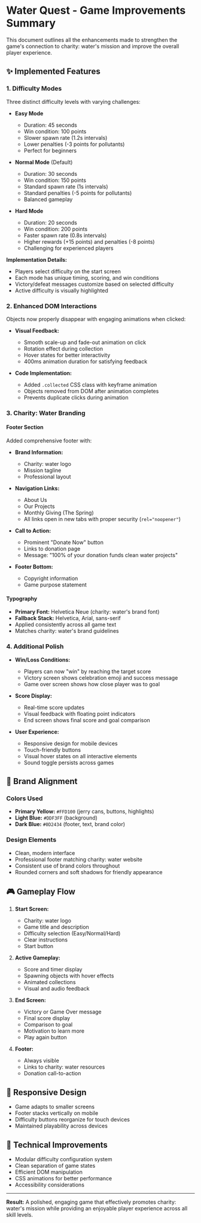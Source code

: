 # Water Quest - Game Improvements Summary

This document outlines all the enhancements made to strengthen the game's connection to charity: water's mission and improve the overall player experience.

## ✨ Implemented Features

### 1. Difficulty Modes
Three distinct difficulty levels with varying challenges:

- **Easy Mode**
  - Duration: 45 seconds
  - Win condition: 100 points
  - Slower spawn rate (1.2s intervals)
  - Lower penalties (-3 points for pollutants)
  - Perfect for beginners

- **Normal Mode** (Default)
  - Duration: 30 seconds
  - Win condition: 150 points
  - Standard spawn rate (1s intervals)
  - Standard penalties (-5 points for pollutants)
  - Balanced gameplay

- **Hard Mode**
  - Duration: 20 seconds
  - Win condition: 200 points
  - Faster spawn rate (0.8s intervals)
  - Higher rewards (+15 points) and penalties (-8 points)
  - Challenging for experienced players

**Implementation Details:**
- Players select difficulty on the start screen
- Each mode has unique timing, scoring, and win conditions
- Victory/defeat messages customize based on selected difficulty
- Active difficulty is visually highlighted

### 2. Enhanced DOM Interactions
Objects now properly disappear with engaging animations when clicked:

- **Visual Feedback:**
  - Smooth scale-up and fade-out animation on click
  - Rotation effect during collection
  - Hover states for better interactivity
  - 400ms animation duration for satisfying feedback

- **Code Implementation:**
  - Added `.collected` CSS class with keyframe animation
  - Objects removed from DOM after animation completes
  - Prevents duplicate clicks during animation

### 3. Charity: Water Branding

#### Footer Section
Added comprehensive footer with:
- **Brand Information:**
  - Charity: water logo
  - Mission tagline
  - Professional layout

- **Navigation Links:**
  - About Us
  - Our Projects
  - Monthly Giving (The Spring)
  - All links open in new tabs with proper security (`rel="noopener"`)

- **Call to Action:**
  - Prominent "Donate Now" button
  - Links to donation page
  - Message: "100% of your donation funds clean water projects"

- **Footer Bottom:**
  - Copyright information
  - Game purpose statement

#### Typography
- **Primary Font:** Helvetica Neue (charity: water's brand font)
- **Fallback Stack:** Helvetica, Arial, sans-serif
- Applied consistently across all game text
- Matches charity: water's brand guidelines

### 4. Additional Polish

- **Win/Loss Conditions:**
  - Players can now "win" by reaching the target score
  - Victory screen shows celebration emoji and success message
  - Game over screen shows how close player was to goal

- **Score Display:**
  - Real-time score updates
  - Visual feedback with floating point indicators
  - End screen shows final score and goal comparison

- **User Experience:**
  - Responsive design for mobile devices
  - Touch-friendly buttons
  - Visual hover states on all interactive elements
  - Sound toggle persists across games

## 🎨 Brand Alignment

### Colors Used
- **Primary Yellow:** `#FFD100` (jerry cans, buttons, highlights)
- **Light Blue:** `#DDF3FF` (background)
- **Dark Blue:** `#0D2434` (footer, text, brand color)

### Design Elements
- Clean, modern interface
- Professional footer matching charity: water website
- Consistent use of brand colors throughout
- Rounded corners and soft shadows for friendly appearance

## 🎮 Gameplay Flow

1. **Start Screen:**
   - Charity: water logo
   - Game title and description
   - Difficulty selection (Easy/Normal/Hard)
   - Clear instructions
   - Start button

2. **Active Gameplay:**
   - Score and timer display
   - Spawning objects with hover effects
   - Animated collections
   - Visual and audio feedback

3. **End Screen:**
   - Victory or Game Over message
   - Final score display
   - Comparison to goal
   - Motivation to learn more
   - Play again button

4. **Footer:**
   - Always visible
   - Links to charity: water resources
   - Donation call-to-action

## 📱 Responsive Design
- Game adapts to smaller screens
- Footer stacks vertically on mobile
- Difficulty buttons reorganize for touch devices
- Maintained playability across devices

## 🚀 Technical Improvements
- Modular difficulty configuration system
- Clean separation of game states
- Efficient DOM manipulation
- CSS animations for better performance
- Accessibility considerations

---

**Result:** A polished, engaging game that effectively promotes charity: water's mission while providing an enjoyable player experience across all skill levels.
